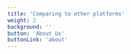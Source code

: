 ```yaml
---
title: 'Comparing to other platforms'
weight: 2
background: ''
button: 'About Us'
buttonLink: 'about'
---
```



